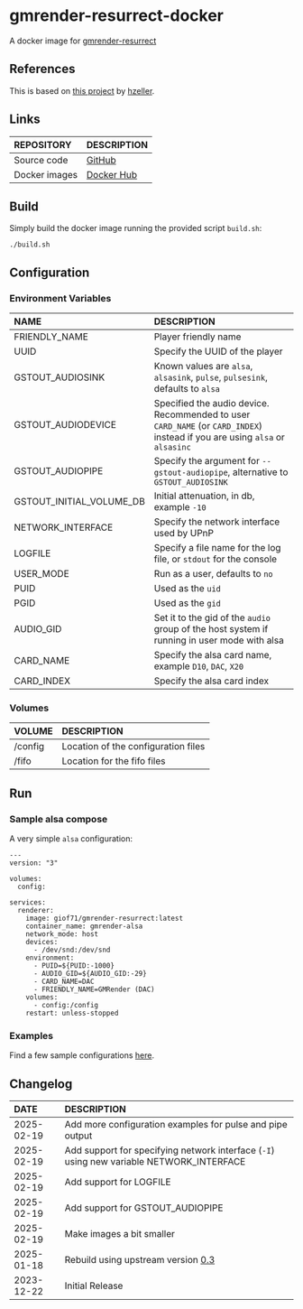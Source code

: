 # gmrender-resurrect-docker

A docker image for [gmrender-resurrect](https://github.com/hzeller/gmrender-resurrect)

## References

This is based on [this project](https://github.com/hzeller/gmrender-resurrect) by [hzeller](https://github.com/hzeller).  

## Links

REPOSITORY|DESCRIPTION
:---|:---
Source code|[GitHub](https://github.com/GioF71/gmrender-resurrect-docker)
Docker images|[Docker Hub](https://hub.docker.com/r/giof71/gmrender-resurrect)

## Build

Simply build the docker image running the provided script `build.sh`:

```text
./build.sh
```

## Configuration

### Environment Variables

NAME|DESCRIPTION
:---|:---
FRIENDLY_NAME|Player friendly name
UUID|Specify the UUID of the player
GSTOUT_AUDIOSINK|Known values are `alsa`, `alsasink`, `pulse`, `pulsesink`, defaults to `alsa`
GSTOUT_AUDIODEVICE|Specified the audio device. Recommended to user `CARD_NAME` (or `CARD_INDEX`) instead if you are using `alsa` or `alsasinc`
GSTOUT_AUDIOPIPE|Specify the argument for `--gstout-audiopipe`, alternative to `GSTOUT_AUDIOSINK`
GSTOUT_INITIAL_VOLUME_DB|Initial attenuation, in db, example `-10`
NETWORK_INTERFACE|Specify the network interface used by UPnP
LOGFILE|Specify a file name for the log file, or `stdout` for the console
USER_MODE|Run as a user, defaults to `no`
PUID|Used as the `uid`
PGID|Used as the `gid`
AUDIO_GID|Set it to the gid of the `audio` group of the host system if running in user mode with alsa
CARD_NAME|Specify the alsa card name, example `D10`, `DAC`, `X20`
CARD_INDEX|Specify the alsa card index

### Volumes

VOLUME|DESCRIPTION
:---|:---
/config|Location of the configuration files
/fifo|Location for the fifo files

## Run

### Sample alsa compose

A very simple `alsa` configuration:

```text
---
version: "3"

volumes:
  config:

services:
  renderer:
    image: giof71/gmrender-resurrect:latest
    container_name: gmrender-alsa
    network_mode: host
    devices:
      - /dev/snd:/dev/snd
    environment:
      - PUID=${PUID:-1000}
      - AUDIO_GID=${AUDIO_GID:-29}
      - CARD_NAME=DAC
      - FRIENDLY_NAME=GMRender (DAC)
    volumes:
      - config:/config
    restart: unless-stopped
```

### Examples

Find a few sample configurations [here](https://github.com/GioF71/gmrender-resurrect-docker/tree/master/examples/).  

## Changelog

DATE|DESCRIPTION
:---|:---
2025-02-19|Add more configuration examples for pulse and pipe output
2025-02-19|Add support for specifying network interface (`-I`) using new variable NETWORK_INTERFACE
2025-02-19|Add support for LOGFILE
2025-02-19|Add support for GSTOUT_AUDIOPIPE
2025-02-19|Make images a bit smaller
2025-01-18|Rebuild using upstream version [0.3](https://github.com/hzeller/gmrender-resurrect/releases/tag/v0.3)
2023-12-22|Initial Release
